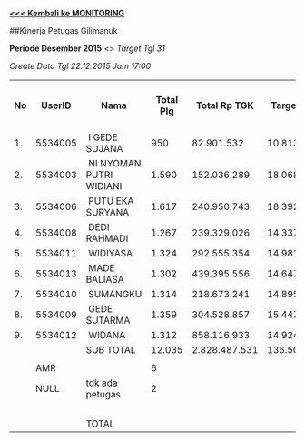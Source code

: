 **[<<< Kembali ke MONITORING](https://github.com/suriawan/Area-Bali-Utara/blob/master/TUSBUNG.md)**

##Kinerja Petugas Gilimanuk

**Periode Desember 2015** <> _Target Tgl 31_



_Create Data Tgl 22.12.2015 Jam 17:00_


<table><tbody><tr><th>No</th><th>UserID</th><th>Nama</th><th>Total Plg</th><th>Total Rp TGK</th><th>Target TGK</th><th>Realisasi Saldo TGK (Blm Lunas)</th><th>% Pencapaian Thd Target TGK</th><th>BOBOT SLA</th><th>PK 1 Bln - Blm Lunas</th><th>PK 2 Bln - Blm Lunas</th><th>PK 3 Bln - Blm Lunas</th><th>PK 4 Bln - Blm Lunas</th></tr><tr><td>1.</td><td>5534005</td><td>&nbsp;I GEDE SUJANA</td><td>950</td><td>82.901.532</td><td>10.813.725</td><td>8.363.099</td><td>123%</td><td>13,50%</td><td>99</td><td>1</td><td>0</td><td>0</td></tr><tr><td>2.</td><td>5534003</td><td>&nbsp;NI NYOMAN PUTRI WIDIANI</td><td>1.590</td><td>152.036.289</td><td>18.068.886</td><td>14.545.817</td><td>119%</td><td>13,50%</td><td>171</td><td>0</td><td>0</td><td>0</td></tr><tr><td>3.</td><td>5534006</td><td>&nbsp;PUTU EKA SURYANA</td><td>1.617</td><td>240.950.743</td><td>18.392.229</td><td>30.688.770</td><td>33%</td><td>2,50%</td><td>238</td><td>11</td><td>0</td><td>0</td></tr><tr><td>4.</td><td>5534008</td><td>&nbsp;DEDI RAHMADI</td><td>1.267</td><td>239.329.026</td><td>14.337.257</td><td>32.488.073</td><td>-27%</td><td>0,00%</td><td>240</td><td>3</td><td>0</td><td>0</td></tr><tr><td>5.</td><td>5534011</td><td>&nbsp;WIDIYASA</td><td>1.324</td><td>292.555.354</td><td>14.981.763</td><td>55.063.097</td><td>-168%</td><td>0,00%</td><td>168</td><td>24</td><td>0</td><td>0</td></tr><tr><td>6.</td><td>5534013</td><td>&nbsp;MADE BALIASA</td><td>1.302</td><td>439.395.556</td><td>14.647.171</td><td>63.834.450</td><td>-236%</td><td>0,00%</td><td>282</td><td>35</td><td>3</td><td>0</td></tr><tr><td>7.</td><td>5534010</td><td>&nbsp;SUMANGKU</td><td>1.314</td><td>218.673.241</td><td>14.895.797</td><td>54.758.311</td><td>-168%</td><td>0,00%</td><td>189</td><td>16</td><td>0</td><td>0</td></tr><tr><td>8.</td><td>5534009</td><td>&nbsp;GEDE SUTARMA</td><td>1.359</td><td>304.528.857</td><td>15.447.804</td><td>70.310.220</td><td>-255%</td><td>0,00%</td><td>236</td><td>19</td><td>2</td><td>0</td></tr><tr><td>9.</td><td>5534012</td><td>&nbsp;WIDANA</td><td>1.312</td><td>858.116.933</td><td>14.924.438</td><td>86.471.780</td><td>-379%</td><td>0,00%</td><td>190</td><td>17</td><td>4</td><td>0</td></tr><tr><td> </td><td> </td><td>SUB TOTAL</td><td>12.035</td><td>2.828.487.531</td><td>136.509.070</td><td>416.523.617</td><td>-105%</td><td>0,00%</td><td>1.813</td><td>126</td><td>9</td><td>0</td></tr><tr><td> </td><td> </td><td> </td><td> </td><td> </td><td> </td><td> </td><td> </td><td> </td><td> </td><td> </td><td> </td><td> </td></tr><tr><td> </td><td>AMR</td><td> </td><td>6</td><td> </td><td> </td><td>57.296.312</td><td> </td><td> </td><td>5</td><td>0</td><td>0</td><td>0</td></tr><tr><td> </td><td>NULL</td><td>tdk ada petugas</td><td>2</td><td> </td><td> </td><td>451.488</td><td> </td><td> </td><td>0</td><td>0</td><td>2</td><td>0</td></tr><tr><td> </td><td> </td><td> </td><td> </td><td> </td><td> </td><td> 57.747.800 </td><td> </td><td> </td><td>5</td><td>0</td><td>2</td><td>0</td></tr><tr><td> </td><td> </td><td>TOTAL</td><td> </td><td> </td><td> </td><td> 474.271.417 </td><td> </td><td> </td><td>1.818</td><td>126</td><td>11</td><td>0</td></tr></tbody></table>

